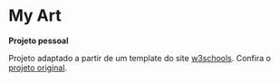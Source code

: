 # My Art

**Projeto pessoal**

Projeto adaptado a partir de um template do site [w3schools](https://www.w3schools.com/).
Confira o [projeto original](https://www.w3schools.com/w3css/tryw3css_templates_streetart.htm).
